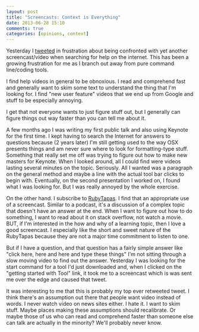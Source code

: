 ```yaml
---
layout: post
title: "Screencasts: Context is Everything"
date: 2013-06-28 15:10
comments: true
categories: [opinions, context] 
---
```

Yesterday I [tweeted][tweet] in frustration about being confronted with yet another screencast/video when searching for help on the internet.  This has been a growing frustration for me as I branch out away from pure command line/coding tools.

I find help videos in general to be obnoxious. I read and comprehend fast and generally want to skim some text to understand the thing that I'm looking for.  I find "new user feature" videos that we end up from Google and stuff to be especially annoying.

I get that not everyone wants to just figure stuff out, but I generally can figure things out way faster than you can tell me about it.

A few months ago I was writing my first public talk and also using Keynote for the first time. I kept having to search the Internet for answers to questions because (2 years later) I'm still getting used to the way OSX presents things and am never sure where to look for formatting-type stuff. Something that really set me off was trying to figure out how to make new masters for Keynote. When I looked around, all I could find were videos lasting several minutes on the topic. Seriously.  All I wanted was a paragraph on the general method and maybe a line with the actual tool bar clicks to begin with. Eventually, on the second presentation I worked on, I found what I was looking for. But I was really annoyed by the whole exercise.

On the other hand. I subscribe to [RubyTapas][tapas]. I find that an appropriate use of a screencast. Similar to a podcast, it's a discussion of a complex topic that doesn't have an answer at the end.  When I want to figure out how to do something, I want to read about it on stack overflow, not watch a movie. BUT, if I'm interested in the how and why of a learning topic, then I love a good screencast.  I especially like the short and sweet nature of the RubyTapas because they are not a major time commitment to listen to one.

But if I have a question, and that question has a fairly simple answer like "click here, here and here and type these things" I'm not sitting through a slow moving video to find out the answer.  Yesterday  I was looking for the start command for a tool I'd just downloaded and, when I clicked on the "getting started with Tool" link, it took me to a screencast which is was sent me over the edge and caused that tweet.

It was interesting to me that this is probably my top ever retweeted tweet. I think there's an assumption out there that people want video instead of words. I never watch video on news sites either. I hate it. I want to skim stuff. Maybe places making these assumptions should recalibrate. Or maybe those of us who can read and comprehend faster than someone else can talk are actually in the minority? We'll probably never know.


[tweet]: https://twitter.com/sascha_d/status/350288099630256128
[tapas]: http://www.rubytapas.com
